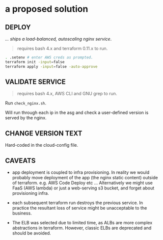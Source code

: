 # a proposed solution

## DEPLOY

_... ships a load-balanced, autoscaling nginx service_.

>
> requires bash 4.x and terraform 0.11.x to run.
>

```bash
. .setenv # enter AWS creds as prompted.
terraform init -input=false
terraform apply -input=false -auto-approve
```

## VALIDATE SERVICE

>
> requires bash 4.x, AWS CLI and GNU grep to run.
>

Run `check_nginx.sh`.

Will run through each ip in the asg and check
a user-defined version is served by the nginx.

## CHANGE VERSION TEXT
Hard-coded in the cloud-config file.

## CAVEATS

* app deployment is coupled to infra provisioning. In reality we
    would probably move deployment of the app (the nginx static content)
    outside of terraform. e.g. AWS Code Deploy etc ...
    Alternatively we might use FaaS (AWS lambda) or just a web-serving s3 bucket, and
    forget about provisioning infra.
    
* each subsequent terraform run destroys the previous service. In practice
    the resultant loss of service might be unacceptable to the business.
    
* The ELB was selected due to limited time, as ALBs are more complex abstractions in terraform.
    However, classic ELBs are deprecated and should be avoided.
